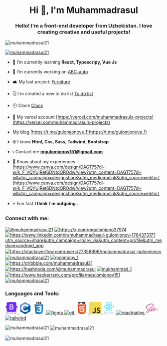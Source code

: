<h1 align="center">Hi 👋, I'm Muhammadrasul</h1>
<h3 align="center">Hello! I'm a front-end developer from Uzbekistan. I love creating creative and useful projects!</h3>

<p align="left"> <img src="https://komarev.com/ghpvc/?username=muhammadrasul21&label=Profile%20views&color=0e75b6&style=flat" alt="muhammadrasul21" /> </p>

<p align="left"> <a href="https://github.com/ryo-ma/github-profile-trophy"><img src="https://github-profile-trophy.vercel.app/?username=muhammadrasul21" alt="muhammadrasul21" /></a> </p>

- 🌱 I’m currently learning **React, Typescripy, Vue Js**
  
- 🔭 I’m currently working on [ABC-auto](https://abc-auto-eight.vercel.app/)

- 🛋️ My last project: [Furniture](https://furniture-project-beta.vercel.app/)

- 🗒 I`m created a new to do list [To do list](https://github.com/Muhammadrasul21/toDo-list)
  
- 🕙 Clock [Clock](https://github.com/Muhammadrasul21/clock)

- 👤 My vercel account [https://vercel.com/muhammadrasuls-projects](https://vercel.com/muhammadrasuls-projects)

- My blog [https://t.me/gulomjonovs_1](https://t.me/gulomjonovs_1)

- 🤓 I know **Html, Css, Sass, Tailwind, Bootstrap**

- 📞 Contact me **mgulomjonov151@gmail.com**

- 📄 Know about my experiences [https://www.canva.com/design/DAGT757dl-w/k_F_VQYUjRet6DNtdQROdw/view?utm_content=DAGT757dl-w&utm_campaign=designshare&utm_medium=link&utm_source=editor](https://www.canva.com/design/DAGT757dl-w/k_F_VQYUjRet6DNtdQROdw/view?utm_content=DAGT757dl-w&utm_campaign=designshare&utm_medium=link&utm_source=editor)

- ⚡ Fun fact **I think I`m outgoing .**

<h3 align="left">Connect with me:</h3>
<p align="left">
<a href="https://dev.to/@muhammadrasul21" target="blank"><img align="center" src="https://raw.githubusercontent.com/rahuldkjain/github-profile-readme-generator/master/src/images/icons/Social/devto.svg" alt="@muhammadrasul21" height="30" width="40" /></a>
<a href="https://twitter.com/https://x.com/mgulomjono37974" target="blank"><img align="center" src="https://raw.githubusercontent.com/rahuldkjain/github-profile-readme-generator/master/src/images/icons/Social/twitter.svg" alt="https://x.com/mgulomjono37974" height="30" width="40" /></a>
<a href="https://linkedin.com/in/https://www.linkedin.com/in/muhammadrasul-gulomjonov-176437317?utm_source=share&utm_campaign=share_via&utm_content=profile&utm_medium=android_app" target="blank"><img align="center" src="https://raw.githubusercontent.com/rahuldkjain/github-profile-readme-generator/master/src/images/icons/Social/linked-in-alt.svg" alt="https://www.linkedin.com/in/muhammadrasul-gulomjonov-176437317?utm_source=share&utm_campaign=share_via&utm_content=profile&utm_medium=android_app" height="30" width="40" /></a>
<a href="https://stackoverflow.com/users/https://stackoverflow.com/users/27358806/muhammadrasul-gulomjonov" target="blank"><img align="center" src="https://raw.githubusercontent.com/rahuldkjain/github-profile-readme-generator/master/src/images/icons/Social/stack-overflow.svg" alt="https://stackoverflow.com/users/27358806/muhammadrasul-gulomjonov" height="30" width="40" /></a>
<a href="https://codesandbox.com/muhammadrasul21" target="blank"><img align="center" src="https://raw.githubusercontent.com/rahuldkjain/github-profile-readme-generator/master/src/images/icons/Social/codesandbox.svg" alt="muhammadrasul21" height="30" width="40" /></a>
<a href="https://instagram.com/gulomoov_1" target="blank"><img align="center" src="https://raw.githubusercontent.com/rahuldkjain/github-profile-readme-generator/master/src/images/icons/Social/instagram.svg" alt="gulomoov_1" height="30" width="40" /></a>
<a href="https://dribbble.com/https://dribbble.com/muhammadrasul21" target="blank"><img align="center" src="https://raw.githubusercontent.com/rahuldkjain/github-profile-readme-generator/master/src/images/icons/Social/dribbble.svg" alt="https://dribbble.com/muhammadrasul21" height="30" width="40" /></a>
<a href="https://hashnode.com/https://hashnode.com/@muhammadrasul" target="blank"><img align="center" src="https://raw.githubusercontent.com/rahuldkjain/github-profile-readme-generator/master/src/images/icons/Social/hashnode.svg" alt="https://hashnode.com/@muhammadrasul" height="30" width="40" /></a>
<a href="https://www.youtube.com/c/mukhammad_1" target="blank"><img align="center" src="https://raw.githubusercontent.com/rahuldkjain/github-profile-readme-generator/master/src/images/icons/Social/youtube.svg" alt="mukhammad_1" height="30" width="40" /></a>
<a href="https://www.hackerrank.com/https://www.hackerrank.com/profile/mgulomjonov151" target="blank"><img align="center" src="https://raw.githubusercontent.com/rahuldkjain/github-profile-readme-generator/master/src/images/icons/Social/hackerrank.svg" alt="https://www.hackerrank.com/profile/mgulomjonov151" height="30" width="40" /></a>
<a href="https://www.leetcode.com/muhammadrasul21" target="blank"><img align="center" src="https://raw.githubusercontent.com/rahuldkjain/github-profile-readme-generator/master/src/images/icons/Social/leet-code.svg" alt="muhammadrasul21" height="30" width="40" /></a>
</p>

<h3 align="left">Languages and Tools:</h3>
<p align="left"> <a href="https://getbootstrap.com" target="_blank" rel="noreferrer"> <img src="https://raw.githubusercontent.com/devicons/devicon/master/icons/bootstrap/bootstrap-plain-wordmark.svg" alt="bootstrap" width="40" height="40"/> </a> <a href="https://www.cprogramming.com/" target="_blank" rel="noreferrer"> <img src="https://raw.githubusercontent.com/devicons/devicon/master/icons/c/c-original.svg" alt="c" width="40" height="40"/> </a> <a href="https://www.w3schools.com/css/" target="_blank" rel="noreferrer"> <img src="https://raw.githubusercontent.com/devicons/devicon/master/icons/css3/css3-original-wordmark.svg" alt="css3" width="40" height="40"/> </a> <a href="https://www.figma.com/" target="_blank" rel="noreferrer"> <img src="https://www.vectorlogo.zone/logos/figma/figma-icon.svg" alt="figma" width="40" height="40"/> </a> <a href="https://git-scm.com/" target="_blank" rel="noreferrer"> <img src="https://www.vectorlogo.zone/logos/git-scm/git-scm-icon.svg" alt="git" width="40" height="40"/> </a> <a href="https://www.w3.org/html/" target="_blank" rel="noreferrer"> <img src="https://raw.githubusercontent.com/devicons/devicon/master/icons/html5/html5-original-wordmark.svg" alt="html5" width="40" height="40"/> </a> <a href="https://developer.mozilla.org/en-US/docs/Web/JavaScript" target="_blank" rel="noreferrer"> <img src="https://raw.githubusercontent.com/devicons/devicon/master/icons/javascript/javascript-original.svg" alt="javascript" width="40" height="40"/> </a> <a href="https://reactjs.org/" target="_blank" rel="noreferrer"> <img src="https://raw.githubusercontent.com/devicons/devicon/master/icons/react/react-original-wordmark.svg" alt="react" width="40" height="40"/> </a> <a href="https://reactnative.dev/" target="_blank" rel="noreferrer"> <img src="https://reactnative.dev/img/header_logo.svg" alt="reactnative" width="40" height="40"/> </a> <a href="https://sass-lang.com" target="_blank" rel="noreferrer"> <img src="https://raw.githubusercontent.com/devicons/devicon/master/icons/sass/sass-original.svg" alt="sass" width="40" height="40"/> </a> <a href="https://tailwindcss.com/" target="_blank" rel="noreferrer"> <img src="https://www.vectorlogo.zone/logos/tailwindcss/tailwindcss-icon.svg" alt="tailwind" width="40" height="40"/> </a> </p>

<p><img align="left" src="https://github-readme-stats.vercel.app/api/top-langs?username=muhammadrasul21&show_icons=true&locale=en&layout=compact" alt="muhammadrasul21" /></p>

<p>&nbsp;<img align="center" src="https://github-readme-stats.vercel.app/api?username=muhammadrasul21&show_icons=true&locale=en" alt="muhammadrasul21" /></p>

<p><img align="center" src="https://github-readme-streak-stats.herokuapp.com/?user=muhammadrasul21&" alt="muhammadrasul21" /></p>
